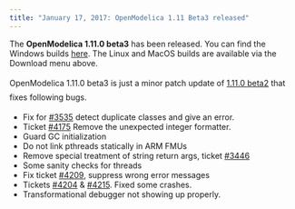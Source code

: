 ```yaml
---
title: "January 17, 2017: OpenModelica 1.11 Beta3 released"
---
```

The **OpenModelica 1.11.0 beta3** has been released. You can find the Windows builds [here][47]. The Linux and MacOS builds are available via the Download menu above.

OpenModelica 1.11.0 beta3 <span style="line-height: 1.8;">is just a minor patch update of&nbsp;<a href="index.php?option=com_content&view=article&id=177:december-20-2016-openmodelica-1-11-beta2-released&catid=23:news&Itemid=272">1.11.0 beta2</a>&nbsp;that fixes following bugs.</span>

  * Fix for [#3535][48] detect duplicate classes and give an error.
  * Ticket [#4175][49] Remove the unexpected integer formatter.
  * Guard GC initialization
  * Do not link pthreads statically in ARM FMUs
  * Remove special treatment of string return args, ticket [#3446][50]
  * Some sanity checks for threads
  * Fix ticket [#4209][51], suppress wrong error messages
  * Tickets [#4204][52] & [#4215][53]. Fixed some crashes.
  * Transformational debugger not showing up properly.

&nbsp;

 [47]: index.php?option=com_content&view=article&id=60&Itemid=201
 [48]: https://trac.openmodelica.org/OpenModelica/ticket/3535
 [49]: https://trac.openmodelica.org/OpenModelica/ticket/4175
 [50]: https://trac.openmodelica.org/OpenModelica/ticket/3446
 [51]: https://trac.openmodelica.org/OpenModelica/ticket/4209
 [52]: https://trac.openmodelica.org/OpenModelica/ticket/4204
 [53]: https://trac.openmodelica.org/OpenModelica/ticket/4215
